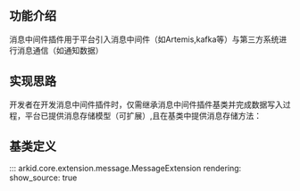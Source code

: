 ## 功能介绍

消息中间件插件用于平台引入消息中间件（如Artemis,kafka等）与第三方系统进行消息通信（如通知数据）

## 实现思路
开发者在开发消息中间件插件时，仅需继承消息中间件插件基类并完成数据写入过程，平台已提供消息存储模型（可扩展）,且在基类中提供消息存储方法：

## 基类定义

::: arkid.core.extension.message.MessageExtension
    rendering:
        show_source: true
